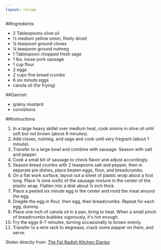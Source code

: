 ```yaml
---
layout: recipe
---
```


##Ingredients

- 2 Tablespoons olive oil
- &frac12; medium yellow onion, finely diced
- &frac14; teaspoon ground cloves
- &frac14; teaspoon ground nutmeg
- 1 Tablespoon chopped fresh sage
- 1 lbs. loose pork sausage
- 1 cup flour
- 2 eggs
- 2 cups fine bread crumbs
- 6 six minute eggs
- canola oil (for frying)

##Garnish
- grainy mustard
- cornishons

##Instructions

1. In a large heavy skillet over medium heat, cook onions in olive oil until soft but not brown (about 8 minutes).
2. Add cloves, nutmeg, and sage and cook until very fregrant (about 1 minute).
3. Transfer to a large bowl and combine with sausage. Season with salt and pepper.
4. Cook a small bit of sausage to check flavor and adjust accordingly.
5. Season bread crumbs with 2 teaspoons salt and pepper, then in separate pie dishes, place beaten eggs, flour, and breadcrumbs.
6. On a flat work surface, layout out a sheet of plastic wrap about a foot long. Place &frac16; (one sixth) of the sausage mixture in the center of the plastic wrap. Flatten into a disk about &frac14; inch thick.
7. Place a peeled six minute egg in the center and mold the meat around the egg.
8. Dregde the egg in flour, then egg, then breadcrumbs. Repeat for each egg, dummy.
9. Place one inch of canola oil in a pan, bring to heat. When a small pinch of breadcrumbs bubbles vigorously, it's hot enough.
10. Fry the eggs 6-7 minutes, turning occasionally to brown evenly.
11. Transfer to a wire rack to degrease, crack some pepper on them, and serve.


Stolen directly from: [The Fat Radish Kitchen Diaries](http://www.amazon.com/The-Fat-Radish-Kitchen-Diaries/dp/0847843343?tag=food52-20)